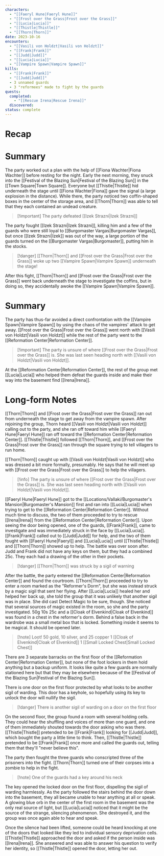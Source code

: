```yaml
---
characters:
  - "[[Faeryl Hune|Faeryl Hune]]"
  - "[[Frost over the Grass|Frost over the Grass]]"
  - "[[Lucia|Lucia]]"
  - "[[Thistle|Thistle]]"
  - "[[Thorn|Thorn]]"
date: 2023-10-16
encounters:
  - "[[Vasili von Holdzt|Vasili von Holdzt]]"
  - "[[Frank|Frank]]"
  - "[[Judd|Judd]]"
  - "[[Lucia|Lucia]]"
  - "[[Vampire Spawn|Vampire Spawn]]"
kills:
  - "[[Frank|Frank]]"
  - "[[Judd|Judd]]"
  - 3 unnamed guards
  - 3 "reformees" made to fight by the guards
quests:
  completed:
    - "[[Rescue Irena|Rescue Irena]]"
  discovered: 
status: complete
---
```

# Recap

# Summary

The party worked out a plan with the help of [[Fiona Wachter|Fiona Wachter]] before resting for the night. Early the next morning, they snuck into the [[Festival of the Blazing Sun|Festival of the Blazing Sun]] in the [[Town Square|Town Square]]. Everyone but [[Thistle|Thistle]] hid underneath the stage until [[Fiona Wachter|Fiona]] gave the signal (a large explosion in the distance). While there, the party noticed two coffin-shaped boxes in the center of the storage area, and [[Thorn|Thorn]] was able to tell that they each contained an undead creature.

>[!important] The party defeated [[Izek Strazni|Izek Strazni]]

The party fought [[Izek Strazni|Izek Strazni]], killing him and a few of the guards who were still loyal to [[Burgomaster Vargas|Burgomaster Vargas]], but once [[Izek Strazni|Izek]] was out of the way, a large portion of the guards turned on the [[Burgomaster Vargas|Burgomaster]], putting him in the stocks.

>[!danger] [[Thorn|Thorn]] and [[Frost over the Grass|Frost over the Grass]] woke up two [[Vampire Spawn|Vampire Spawn]] underneath the stage!

After this fight, [[Thorn|Thorn]] and [[Frost over the Grass|Frost over the Grass]] went back underneath the stage to investigate the coffins, but in doing so, they accidentally awoke the [[Vampire Spawn|Vampire Spawn]].

# Summary

The party has thus-far avoided a direct confrontation with the [[Vampire Spawn|Vampire Spawn]] by using the chaos of the vampires' attack to get away. [[Frost over the Grass|Frost over the Grass]] went north with [[Vasili von Holdzt|Vasili von Holdzt]] while the rest of the party went to the [[Reformation Center|Reformation Center]].

>[!important] The party is unsure of where [[Frost over the Grass|Frost over the Grass]] is. She was last seen heading north with [[Vasili von Holdzt|Vasili von Holdzt]].

At the [[Reformation Center|Reformation Center]], the rest of the group met [[Lucia|Lucia]] who helped them defeat the guards inside and make their way into the basement find [[Irena|Irena]].
# Long-form Notes

[[Thorn|Thorn]] and [[Frost over the Grass|Frost over the Grass]] ran out from underneath the stage to get away from the vampire spawn. After rejoining the group, Thorn heard [[Vasili von Holdzt|Vasili von Holdzt]] calling out to the party, and she ran off toward him while [[Faeryl Hune|Faeryl Hune]] ran off toward the [[Reformation Center|Reformation Center]]. [[Thistle|Thistle]] followed [[Thorn|Thorn]], and [[Frost over the Grass|Frost over the Grass]] ran through the square trying to tell villagers to run home.

[[Thorn|Thorn]] caught up with [[Vasili von Holdzt|Vasili von Holdzt]] who was dressed a bit more formally, presumably. He says that he will meet up with [[Frost over the Grass|Frost over the Grass]] to help the villagers.

>[!info] The party is unsure of where [[Frost over the Grass|Frost over the Grass]] is. She was last seen heading north with [[Vasili von Holdzt|Vasili von Holdzt]].

[[Faeryl Hune|Faeryl Hune]] got to the [[Locations/Vallaki/Burgomaster's Mansion|Burgomaster's Mansion]] first and ran into [[Lucia|Lucia]] when trying to get to the [[Reformation Center|Reformation Center]]. Without much time to discuss, the two of them proceeded to try to rescue [[Irena|Irena]] from the [[Reformation Center|Reformation Center]]. Upon seeing the door being opened, one of the guards, [[Frank|Frank]], came to investigate and was immediately struck in the face by [[Lucia|Lucia]]. [[Frank|Frank]] called out to [[Judd|Judd]] for help, and the two of them fought with [[Faeryl Hune|Faeryl]] and [[Lucia|Lucia]] until [[Thistle|Thistle]] and [[Thorn|Thorn]] showed up to help. The battle was over soon after. Judd and Frank did not have any keys on them, but they had a combined 25c. They each had a drawing of the other in their pockets.

>[!danger] [[Thorn|Thorn]] was struck by a sigil of warning

After the battle, the party entered the [[Reformation Center|Reformation Center]] and found the courtroom. [[Thorn|Thorn]] proceeded to try to enter a room marked as the "Reformer's Dorm", but she was instead struck by a magic sigil that sent her flying. After [[Lucia|Lucia]] healed her and helped her back up, she told the group that it was unlikely that another sigil was in place. She did cast Detect Magic to be sure, though. She noticed that several sources of magic existed in the room, so she and the party investigated. 50g 10s 25c and a [[Cloak of Elvenkind|Cloak of Elvenkind]] was found in a chest in the reformer's dorm. Behind a false back in the wardrobe was a small metal box that is locked. Something inside it seems to be magical. It should be opened later.

>[!note] Loot!
>50 gold, 10 silver, and 25 copper
>1 [[Cloak of Elvenkind|Cloak of Elvenkind]]
>1 [[Small Locked Chest|Small Locked Chest]]


There are 3 separate barracks on the first floor of the [[Reformation Center|Reformation Center]], but none of the foot lockers in them hold anything but a backup uniform. It looks like quite a few guards are normally stationed here but that they may be elsewhere because of the [[Festival of the Blazing Sun|Festival of the Blazing Sun]].

There is one door on the first floor protected by what looks to be another sigil of warding. This door has a keyhole, so hopefully using its key to unlock the door will nullify the sigil.

> [!danger] There is another sigil of warding on a door on the first floor

On the second floor, the group found a room with several holding cells. They could hear the shuffling and voices of more than one guard, and one of them immediately shouted towards the door asking who was there. [[Thistle|Thistle]] pretended to be [[Frank|Frank]] looking for [[Judd|Judd]], which bought the party a little time to think. Then, [[Thistle|Thistle]] pretended to be [[Frank|Frank]] once more and called the guards out, telling them that they'll "never believe this".

The party then fought the three guards who conscripted three of the prisoners into the fight. [[Thorn|Thorn]] turned one of their corpses into a zombie to help in the fight.

>[!note] One of the guards had a key around his neck

The key opened the locked door on the first floor, dispelling the sigil of warding harmlessly. As the party followed the stairs behind the door down into the basement, they all became unable to hear anything at all or speak. A glowing blue orb in the center of the first room in the basement was the only real source of light, but [[Lucia|Lucia]] noticed that it might be the source of the strange, silencing phenomenon. She destroyed it, and the group was once again able to hear and speak.

Once the silence had been lifted, someone could be heard knocking at one of the doors that looked like they led to individual sensory deprivation cells. [[Thistle|Thistle]] approached the door and asked if the person inside was [[Irena|Irena]]. She answered and was able to answer his question to verify her identity, so [[Thistle|Thistle]] opened the door, letting her out.